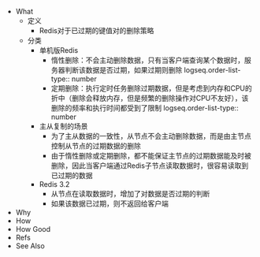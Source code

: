 - What
	- 定义
		- Redis对于已过期的键值对的删除策略
	- 分类
		- 单机版Redis
			- 惰性删除：不会主动删除数据，只有当客户端查询某个数据时，服务器判断该数据是否过期，如果过期则删除
			  logseq.order-list-type:: number
			- 定期删除：执行定时任务删除过期数据，但是考虑到内存和CPU的折中（删除会释放内存，但是频繁的删除操作对CPU不友好），该删除的频率和执行时间都受到了限制
			  logseq.order-list-type:: number
		- 主从复制的场景
			- 为了主从数据的一致性，从节点不会主动删除数据，而是由主节点控制从节点的过期数据的删除
			- 由于惰性删除或定期删除，都不能保证主节点的过期数据能及时被删除，因此当客户端通过Redis子节点读取数据时，很容易读取到已过期的数据
		- Redis 3.2
			- 从节点在读取数据时，增加了对数据是否过期的判断
			- 如果该数据已过期，则不返回给客户端
- Why
- How
- How Good
- Refs
- See Also